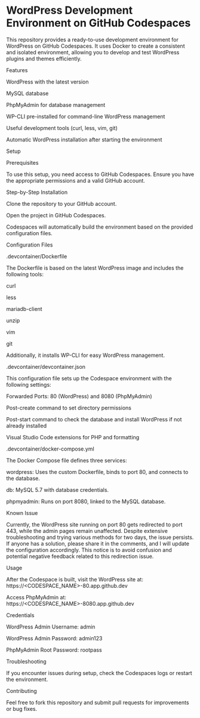 # WordPress Development Environment on GitHub Codespaces

This repository provides a ready-to-use development environment for WordPress on GitHub Codespaces. It uses Docker to create a consistent and isolated environment, allowing you to develop and test WordPress plugins and themes efficiently.

Features

WordPress with the latest version

MySQL database

PhpMyAdmin for database management

WP-CLI pre-installed for command-line WordPress management

Useful development tools (curl, less, vim, git)

Automatic WordPress installation after starting the environment

Setup

Prerequisites

To use this setup, you need access to GitHub Codespaces. Ensure you have the appropriate permissions and a valid GitHub account.

Step-by-Step Installation

Clone the repository to your GitHub account.

Open the project in GitHub Codespaces.

Codespaces will automatically build the environment based on the provided configuration files.

Configuration Files

.devcontainer/Dockerfile

The Dockerfile is based on the latest WordPress image and includes the following tools:

curl

less

mariadb-client

unzip

vim

git

Additionally, it installs WP-CLI for easy WordPress management.

.devcontainer/devcontainer.json

This configuration file sets up the Codespace environment with the following settings:

Forwarded Ports: 80 (WordPress) and 8080 (PhpMyAdmin)

Post-create command to set directory permissions

Post-start command to check the database and install WordPress if not already installed

Visual Studio Code extensions for PHP and formatting

.devcontainer/docker-compose.yml

The Docker Compose file defines three services:

wordpress: Uses the custom Dockerfile, binds to port 80, and connects to the database.

db: MySQL 5.7 with database credentials.

phpmyadmin: Runs on port 8080, linked to the MySQL database.

Known Issue

Currently, the WordPress site running on port 80 gets redirected to port 443, while the admin pages remain unaffected. Despite extensive troubleshooting and trying various methods for two days, the issue persists. If anyone has a solution, please share it in the comments, and I will update the configuration accordingly. This notice is to avoid confusion and potential negative feedback related to this redirection issue.

Usage

After the Codespace is built, visit the WordPress site at: https://<CODESPACE_NAME>-80.app.github.dev

Access PhpMyAdmin at: https://<CODESPACE_NAME>-8080.app.github.dev

Credentials

WordPress Admin Username: admin

WordPress Admin Password: admin123

PhpMyAdmin Root Password: rootpass

Troubleshooting

If you encounter issues during setup, check the Codespaces logs or restart the environment.

Contributing

Feel free to fork this repository and submit pull requests for improvements or bug fixes.
